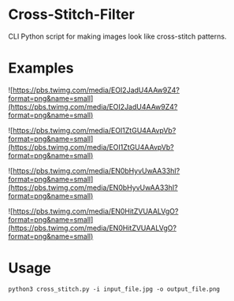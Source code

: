 # Cross-Stitch-Filter
CLI Python script for making images look like cross-stitch patterns.

# Examples
![https://pbs.twimg.com/media/EOI2JadU4AAw9Z4?format=png&name=small](https://pbs.twimg.com/media/EOI2JadU4AAw9Z4?format=png&name=small)

![https://pbs.twimg.com/media/EOI1ZtGU4AAvpVb?format=png&name=small](https://pbs.twimg.com/media/EOI1ZtGU4AAvpVb?format=png&name=small)

![https://pbs.twimg.com/media/EN0bHyvUwAA33hI?format=png&name=small](https://pbs.twimg.com/media/EN0bHyvUwAA33hI?format=png&name=small)

![https://pbs.twimg.com/media/EN0HitZVUAALVgO?format=png&name=small](https://pbs.twimg.com/media/EN0HitZVUAALVgO?format=png&name=small)

# Usage
```
python3 cross_stitch.py -i input_file.jpg -o output_file.png
```
